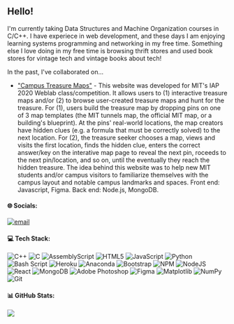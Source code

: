 ## Hello!

I'm currently taking Data Structures and Machine Organization courses in C/C++. I have experiece in web development, and these days I am enjoying learning systems programming and networking in my free time. Something else I love doing in my free time is browsing thrift stores and used book stores for vintage tech and vintage books about tech! 

In the past, I've collaborated on...
- ["Campus Treasure Maps"](https://github.com/weblab-class/necoxt-acetabularia-giselle-galan) - This website was developed for MIT's IAP 2020 Weblab class/competition. It allows users to (1) interactive treasure maps and/or (2) to browse user-created treasure maps and hunt for the treasure. For (1), users build the treasure map by dropping pins on one of 3 map templates (the MIT tunnels map, the official MIT map, or a building's blueprint). At the pins' real-world locations, the map creators have hidden clues (e.g. a formula that must be correctly solved) to the next location. For (2), the treasure seeker chooses a map, views and visits the first location, finds the hidden clue, enters the correct answer/key on the interative map page to reveal the next pin, roceeds to the next pin/location, and so on, until the eventually they reach the hidden treasure. The idea behind this website was to help new MIT students and/or campus visitors to familiarize themselves with the campus layout and notable campus landmarks and spaces. Front end: Javascript, Figma. Back end: Node.js, MongoDB. 

#### 🌐 Socials:
[![email](https://img.shields.io/badge/Email-D14836?logo=gmail&logoColor=white)](mailto:galan.gisell@gmail.com) 

#### 💻 Tech Stack:</summary>
![C++](https://img.shields.io/badge/c++-%2300599C.svg?style=for-the-badge&logo=c%2B%2B&logoColor=white) ![C](https://img.shields.io/badge/c-%2300599C.svg?style=for-the-badge&logo=c&logoColor=white) ![AssemblyScript](https://img.shields.io/badge/assembly%20script-%23000000.svg?style=for-the-badge&logo=assemblyscript&logoColor=white) ![HTML5](https://img.shields.io/badge/html5-%23E34F26.svg?style=for-the-badge&logo=html5&logoColor=white) ![JavaScript](https://img.shields.io/badge/javascript-%23323330.svg?style=for-the-badge&logo=javascript&logoColor=%23F7DF1E) ![Python](https://img.shields.io/badge/python-3670A0?style=for-the-badge&logo=python&logoColor=ffdd54) ![Bash Script](https://img.shields.io/badge/bash_script-%23121011.svg?style=for-the-badge&logo=gnu-bash&logoColor=white) ![Heroku](https://img.shields.io/badge/heroku-%23430098.svg?style=for-the-badge&logo=heroku&logoColor=white) ![Anaconda](https://img.shields.io/badge/Anaconda-%2344A833.svg?style=for-the-badge&logo=anaconda&logoColor=white) ![Bootstrap](https://img.shields.io/badge/bootstrap-%238511FA.svg?style=for-the-badge&logo=bootstrap&logoColor=white) ![NPM](https://img.shields.io/badge/NPM-%23CB3837.svg?style=for-the-badge&logo=npm&logoColor=white) ![NodeJS](https://img.shields.io/badge/node.js-6DA55F?style=for-the-badge&logo=node.js&logoColor=white) ![React](https://img.shields.io/badge/react-%2320232a.svg?style=for-the-badge&logo=react&logoColor=%2361DAFB) ![MongoDB](https://img.shields.io/badge/MongoDB-%234ea94b.svg?style=for-the-badge&logo=mongodb&logoColor=white) ![Adobe Photoshop](https://img.shields.io/badge/adobe%20photoshop-%2331A8FF.svg?style=for-the-badge&logo=adobe%20photoshop&logoColor=white) ![Figma](https://img.shields.io/badge/figma-%23F24E1E.svg?style=for-the-badge&logo=figma&logoColor=white) ![Matplotlib](https://img.shields.io/badge/Matplotlib-%23ffffff.svg?style=for-the-badge&logo=Matplotlib&logoColor=black) ![NumPy](https://img.shields.io/badge/numpy-%23013243.svg?style=for-the-badge&logo=numpy&logoColor=white) ![Git](https://img.shields.io/badge/git-%23F05033.svg?style=for-the-badge&logo=git&logoColor=white)

#### 📊 GitHub Stats:
![](https://nirzak-streak-stats.vercel.app/?user=giselle-galan&theme=default&hide_border=false)<br/>

<!-- Proudly created with GPRM ( https://gprm.itsvg.in ) -->
